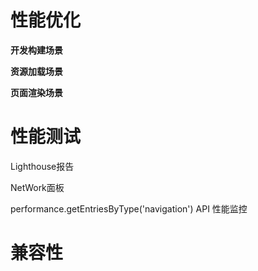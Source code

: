 # 性能优化

**开发构建场景**

**资源加载场景**

**页面渲染场景**

# 性能测试

Lighthouse报告

NetWork面板

performance.getEntriesByType('navigation') API 性能监控

# 兼容性

